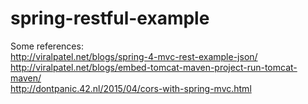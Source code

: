 # spring-restful-example

Some references:
<br/>
http://viralpatel.net/blogs/spring-4-mvc-rest-example-json/
<br/>
http://viralpatel.net/blogs/embed-tomcat-maven-project-run-tomcat-maven/
<br/>
http://dontpanic.42.nl/2015/04/cors-with-spring-mvc.html
